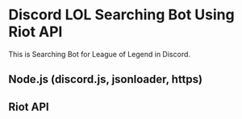 # Discord LOL Searching Bot Using Riot API
This is Searching Bot for League of Legend in Discord.

## Node.js (discord.js, jsonloader, https)

## Riot API
